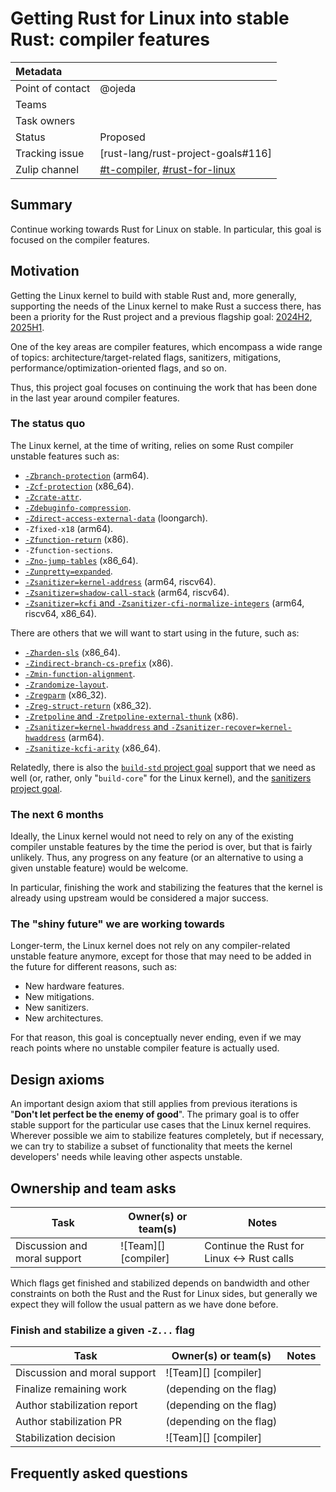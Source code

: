 # Getting Rust for Linux into stable Rust: compiler features

| Metadata         |                                                                                  |
|:-----------------|----------------------------------------------------------------------------------|
| Point of contact | @ojeda                                                                           |
| Teams            | <!-- TEAMS WITH ASKS -->                                                         |
| Task owners      | <!-- TASK OWNERS -->                                                             |
| Status           | Proposed                                                                         |
| Tracking issue   | [rust-lang/rust-project-goals#116]                                               |
| Zulip channel    | [#t-compiler][channel-t-compiler], [#rust-for-linux][channel-rust-for-linux]     |

[channel-t-compiler]: https://rust-lang.zulipchat.com/#narrow/channel/131828-t-compiler
[channel-rust-for-linux]: https://rust-lang.zulipchat.com/#narrow/channel/425075-rust-for-linux

## Summary

Continue working towards Rust for Linux on stable. In particular, this goal is focused on the compiler features.

## Motivation

Getting the Linux kernel to build with stable Rust and, more generally, supporting the needs of the Linux kernel to make Rust a success there, has been a priority for the Rust project and a previous flagship goal: [2024H2](https://rust-lang.github.io/rust-project-goals/2024h2/rfl_stable.html), [2025H1](https://rust-lang.github.io/rust-project-goals/2025h1/rfl.html).

One of the key areas are compiler features, which encompass a wide range of topics: architecture/target-related flags, sanitizers, mitigations, performance/optimization-oriented flags, and so on.

Thus, this project goal focuses on continuing the work that has been done in the last year around compiler features.

### The status quo

The Linux kernel, at the time of writing, relies on some Rust compiler unstable features such as:

  - [`-Zbranch-protection`](https://github.com/rust-lang/rust/issues/113369) (arm64).
  - [`-Zcf-protection`](https://github.com/rust-lang/rust/issues/93754) (x86_64).
  - [`-Zcrate-attr`](https://github.com/rust-lang/rust/issues/138287).
  - [`-Zdebuginfo-compression`](https://github.com/rust-lang/rust/issues/120953).
  - [`-Zdirect-access-external-data`](https://github.com/rust-lang/rust/issues/127488) (loongarch).
  - `-Zfixed-x18` (arm64).
  - [`-Zfunction-return`](https://github.com/rust-lang/rust/issues/116853) (x86).
  - `-Zfunction-sections`.
  - [`-Zno-jump-tables`](https://github.com/rust-lang/rust/issues/116592) (x86_64).
  - [`-Zunpretty=expanded`](https://github.com/rust-lang/rust/issues/43364).
  - [`-Zsanitizer=kernel-address`](https://github.com/rust-lang/rust/issues/123615) (arm64, riscv64).
  - [`-Zsanitizer=shadow-call-stack`](https://github.com/rust-lang/rust/issues/123615) (arm64, riscv64).
  - [`-Zsanitizer=kcfi` and `-Zsanitizer-cfi-normalize-integers`](https://github.com/rust-lang/rust/issues/123479) (arm64, riscv64, x86_64).

There are others that we will want to start using in the future, such as:

  - [`-Zharden-sls`](https://github.com/rust-lang/rust/issues/116851) (x86_64).
  - [`-Zindirect-branch-cs-prefix`](https://github.com/rust-lang/rust/pull/140740) (x86).
  - [`-Zmin-function-alignment`](https://github.com/rust-lang/rust/issues/82232).
  - [`-Zrandomize-layout`](https://github.com/rust-lang/rust/issues/106764).
  - [`-Zregparm`](https://github.com/rust-lang/rust/issues/131749) (x86_32).
  - [`-Zreg-struct-return`](https://github.com/rust-lang/rust/issues/116973) (x86_32).
  - [`-Zretpoline` and `-Zretpoline-external-thunk`](https://github.com/rust-lang/rust/pull/135927) (x86).
  - [`-Zsanitizer=kernel-hwaddress` and `-Zsanitizer-recover=kernel-hwaddress`](https://github.com/rust-lang/rust/issues/123615) (arm64).
  - [`-Zsanitize-kcfi-arity`](https://github.com/rust-lang/rust/issues/138311) (x86_64).

Relatedly, there is also the [`build-std` project goal](https://github.com/rust-lang/rust-project-goals/pull/331) support that we need as well (or, rather, only "`build-core`" for the Linux kernel), and the [sanitizers project goal](https://github.com/rust-lang/rust-project-goals/pull/337).

### The next 6 months

Ideally, the Linux kernel would not need to rely on any of the existing compiler unstable features by the time the period is over, but that is fairly unlikely. Thus, any progress on any feature (or an alternative to using a given unstable feature) would be welcome.

In particular, finishing the work and stabilizing the features that the kernel is already using upstream would be considered a major success.

### The "shiny future" we are working towards

Longer-term, the Linux kernel does not rely on any compiler-related unstable feature anymore, except for those that may need to be added in the future for different reasons, such as:

  - New hardware features.
  - New mitigations.
  - New sanitizers.
  - New architectures.

For that reason, this goal is conceptually never ending, even if we may reach points where no unstable compiler feature is actually used.

## Design axioms

An important design axiom that still applies from previous iterations is "**Don't let perfect be the enemy of good**". The primary goal is to offer stable support for the particular use cases that the Linux kernel requires. Wherever possible we aim to stabilize features completely, but if necessary, we can try to stabilize a subset of functionality that meets the kernel developers' needs while leaving other aspects unstable.

## Ownership and team asks

| Task                         | Owner(s) or team(s)  | Notes                                      |
|------------------------------|----------------------|--------------------------------------------|
| Discussion and moral support | ![Team][] [compiler] | Continue the Rust for Linux <-> Rust calls |

Which flags get finished and stabilized depends on bandwidth and other constraints on both the Rust and the Rust for Linux sides, but generally we expect they will follow the usual pattern as we have done before.

### Finish and stabilize a given `-Z...` flag

| Task                         | Owner(s) or team(s)     | Notes |
|------------------------------|-------------------------|-------|
| Discussion and moral support | ![Team][] [compiler]    |       |
| Finalize remaining work      | (depending on the flag) |       |
| Author stabilization report  | (depending on the flag) |       |
| Author stabilization PR      | (depending on the flag) |       |
| Stabilization decision       | ![Team][] [compiler]    |       |

## Frequently asked questions
